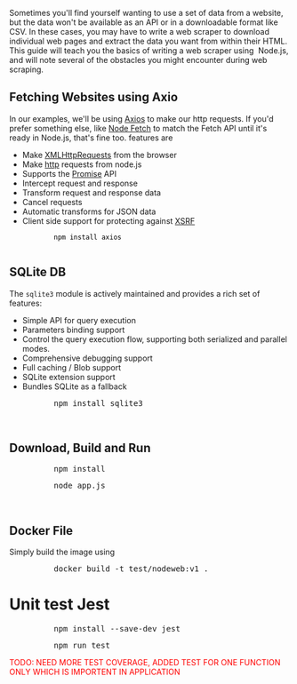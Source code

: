<!-- #######  YAY, I AM THE SOURCE EDITOR! #########-->
<p>Sometimes you'll find yourself wanting to use a set of data from a website, but the data won't be available as an API or in a downloadable format like CSV. In these cases, you may have to write a web scraper to download individual web pages and extract the data you want from within their HTML. This guide will teach you the basics of writing a web scraper using&nbsp; Node.js, and will note several of the obstacles you might encounter during web scraping.</p>
<h2 id="fetching-websites">Fetching Websites using Axio</h2>
<p>In our examples, we'll be using&nbsp;<a href="https://axios-http.com/docs/intro">Axios</a>&nbsp;to make our http requests. If you'd prefer something else, like&nbsp;<a href="https://www.npmjs.com/package/node-fetch">Node Fetch</a> to match the Fetch API until it's ready in Node.js, that's fine too. features are</p>
<ul>
<li>Make&nbsp;<a href="https://developer.mozilla.org/en-US/docs/Web/API/XMLHttpRequest" rel="nofollow">XMLHttpRequests</a>&nbsp;from the browser</li>
<li>Make&nbsp;<a href="http://nodejs.org/api/http.html" rel="nofollow">http</a>&nbsp;requests from node.js</li>
<li>Supports the&nbsp;<a href="https://developer.mozilla.org/en-US/docs/Web/JavaScript/Reference/Global_Objects/Promise" rel="nofollow">Promise</a>&nbsp;API</li>
<li>Intercept request and response</li>
<li>Transform request and response data</li>
<li>Cancel requests</li>
<li>Automatic transforms for JSON data</li>
<li>Client side support for protecting against&nbsp;<a href="http://en.wikipedia.org/wiki/Cross-site_request_forgery" rel="nofollow">XSRF</a></li>
</ul>
<pre class="language-sh" style="padding-left: 80px;"><span style="color: #000000;"><code class="language-sh">npm install axios</code></span><span style="color: #000000; background-color: #000000;"><code class="language-sh"><br /><br /></code></span></pre>
<h2 id="fetching-websites">SQLite DB</h2>
<p>The&nbsp;<code>sqlite3</code>&nbsp;module is actively maintained and provides a rich set of features:</p>
<ul>
<li>Simple API for query execution</li>
<li>Parameters binding support</li>
<li>Control the query execution flow, supporting both serialized and parallel modes.</li>
<li>Comprehensive debugging support</li>
<li>Full caching / Blob support</li>
<li>SQLite extension support</li>
<li>Bundles SQLite as a fallback</li>
</ul>
<pre style="padding-left: 80px;">npm install sqlite3</pre>
<p>&nbsp;</p>

<h2 id="fetching-websites">Download, Build and Run</h2>

<pre style="padding-left: 80px;">npm install</pre>
<pre style="padding-left: 80px;">node app.js</pre>

<p>&nbsp;</p>
<h2 id="fetching-websites">Docker File</h2>
<p>Simply build the image using&nbsp;</p>
<pre style="padding-left: 80px;">docker build -t test/nodeweb:v1 .</pre>

# Unit test Jest

<pre style="padding-left: 80px;">npm install --save-dev jest </pre>

<pre style="padding-left: 80px;">npm run test </pre>

<p style="color:red;">TODO: NEED MORE TEST COVERAGE, ADDED TEST FOR ONE FUNCTION ONLY WHICH IS IMPORTENT IN APPLICATION <p>
